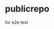 # publicrepo
for e2e test



































































































































































































































































































































































































































































































































































































































































































































































































































































































































































































































































































































































































































































































































































































































































































































































































































































































































































































































































































































































































































































































































































































































































































































































































































































































































































































































































































































































































































































































































































































































































































































































































































































































































































































































































































































































































































































































































































































































































































































































































































































































































































































































































































































































































































































































































































































































































